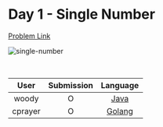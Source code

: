 # Day 1 - Single Number

[Problem Link](https://leetcode.com/problems/single-number/)

![single-number](../images/01-single-number.png)

<br>

User  | Submission | Language
:--:  | :--------: | :-----:
woody | O          | [Java](./woody.md)
cprayer | O          | [Golang](./cprayer.md)